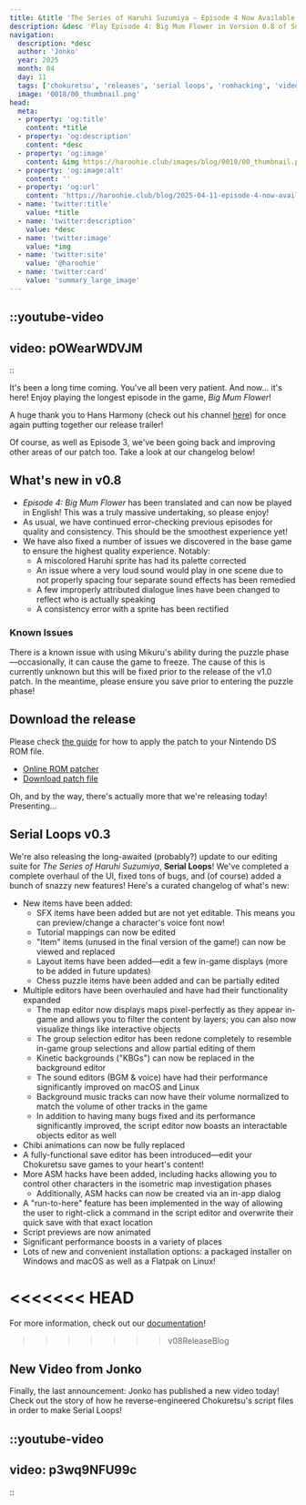 ```yaml
---
title: &title 'The Series of Haruhi Suzumiya – Episode 4 Now Available! (And More!)'
description: &desc 'Play Episode 4: Big Mum Flower in Version 0.8 of Suzumiya Haruhi no Chokuretsu''s English Patch, available now! Also, check out the new version of Serial Loops and the latest ROM hacking video from Jonko!'
navigation:
  description: *desc
  author: 'Jonko'
  year: 2025
  month: 04
  day: 11
  tags: ['chokuretsu', 'releases', 'serial loops', 'romhacking', 'video']
  image: '0018/00_thumbnail.png'
head:
  meta:
  - property: 'og:title'
    content: *title
  - property: 'og:description'
    content: *desc
  - property: 'og:image'
    content: &img https://haroohie.club/images/blog/0018/00_thumbnail.png
  - property: 'og:image:alt'
    content: ''
  - property: 'og:url'
    content: 'https://haroohie.club/blog/2025-04-11-episode-4-now-available'
  - name: 'twitter:title'
    value: *title
  - name: 'twitter:description'
    value: *desc
  - name: 'twitter:image'
    value: *img
  - name: 'twitter:site'
    value: '@haroohie'
  - name: 'twitter:card'
    value: 'summary_large_image'
---
```


::youtube-video
----
video: pOWearWDVJM
----
::

It's been a long time coming. You've all been very patient. And now... it's here! Enjoy playing the longest episode in the game, *Big Mum Flower*!

A huge thank you to Hans Harmony (check out his channel [here](https://www.youtube.com/@ManaSenpaiSeries)) for once again putting together our release trailer!

Of course, as well as Episode 3, we've been going back and improving other areas of our patch too. Take a look at our changelog below!

## What's new in v0.8
* *Episode 4: Big Mum Flower* has been translated and can now be played in English! This was a truly massive undertaking, so please enjoy!
* As usual, we have continued error-checking previous episodes for quality and consistency. This should be the smoothest experience yet!
* We have also fixed a number of issues we discovered in the base game to ensure the highest quality experience. Notably:
  - A miscolored Haruhi sprite has had its palette corrected
  - An issue where a very loud sound would play in one scene due to not properly spacing four separate sound effects has been remedied
  - A few improperly attributed dialogue lines have been changed to reflect who is actually speaking
  - A consistency error with a sprite has been rectified

### Known Issues
There is a known issue with using Mikuru's ability during the puzzle phase&mdash;occasionally, it can cause the game to freeze. The cause of this is currently
unknown but this will be fixed prior to the release of the v1.0 patch. In the meantime, please ensure you save prior to entering the puzzle phase! 

## Download the release
Please check [the guide](/chokuretsu/guide) for how to apply the patch to your Nintendo DS ROM file.

* [Online ROM patcher](/chokuretsu/patch)
* [Download patch file](https://github.com/haroohie-club/ChokuretsuTranslationRelease/releases/latest)

Oh, and by the way, there's actually more that we're releasing today! Presenting...

## Serial Loops v0.3
We're also releasing the long-awaited (probably?) update to our editing suite for *The Series of Haruhi Suzumiya*, **Serial Loops**! We've completed a complete
overhaul of the UI, fixed tons of bugs, and (of course) added a bunch of snazzy new features! Here's a curated changelog of what's new:

* New items have been added:
  - SFX items have been added but are not yet editable. This means you can preview/change a character's voice font now!
  - Tutorial mappings can now be edited
  - "Item" items (unused in the final version of the game!) can now be viewed and replaced
  - Layout items have been added&mdash;edit a few in-game displays (more to be added in future updates)
  - Chess puzzle items have been added and can be partially edited
* Multiple editors have been overhauled and have had their functionality expanded
  - The map editor now displays maps pixel-perfectly as they appear in-game and allows you to filter the content by layers; you can also now visualize things like interactive objects
  - The group selection editor has been redone completely to resemble in-game group selections and allow partial editing of them
  - Kinetic backgrounds ("KBGs") can now be replaced in the background editor
  - The sound editors (BGM & voice) have had their performance significantly improved on macOS and Linux
  - Background music tracks can now have their volume normalized to match the volume of other tracks in the game
  - In addition to having many bugs fixed and its performance significantly improved, the script editor now boasts an interactable objects editor as well
* Chibi animations can now be fully replaced
* A fully-functional save editor has been introduced&mdash;edit your Chokuretsu save games to your heart's content!
* More ASM hacks have been added, including hacks allowing you to control other characters in the isometric map investigation phases
  - Additionally, ASM hacks can now be created via an in-app dialog
* A "run-to-here" feature has been implemented in the way of allowing the user to right-click a command in the script editor and overwrite their quick save with that exact location
* Script previews are now animated
* Significant performance boosts in a variety of places
* Lots of new and convenient installation options: a packaged installer on Windows and macOS as well as a Flatpak on Linux!

<<<<<<< HEAD
=======
For more information, check out our [documentation](/chokuretsu/serial-loops)!

>>>>>>> v08ReleaseBlog
## New Video from Jonko
Finally, the last announcement: Jonko has published a new video today! Check out the story of how he reverse-engineered Chokuretsu's script files in order to make Serial Loops!

::youtube-video
----
video: p3wq9NFU99c
----
::
